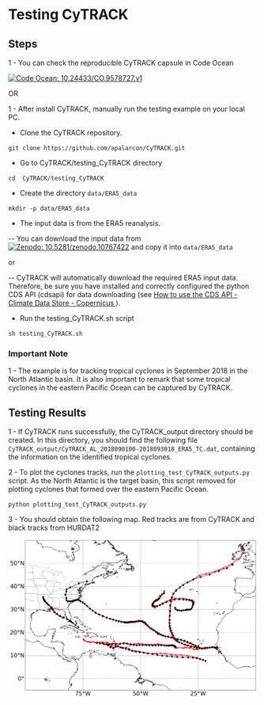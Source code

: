 # Testing CyTRACK
## Steps

1 - You can check the reproducible CyTRACK capsule in Code Ocean

[![Code Ocean: 10.24433/CO.9578727.v1](https://img.shields.io/badge/CodeOcean-10.24433/CO.9578727.v1-blue)](https://doi.org/10.24433/CO.9578727.v1)

OR

1 - After install CyTRACK, manually run the testing example on your local PC. 

* Clone the CyTRACK repository.

 ```
git clone https://github.com/apalarcon/CyTRACK.git
  ```

* Go to CyTRACK/testing_CyTRACK directory
```
cd  CyTRACK/testing_CyTRACK
```
* Create the directory ```data/ERA5_data```
```
mkdir -p data/ERA5_data
```
* The input data is from the ERA5 reanalysis.
  
-- You can download the input data from [![Zenodo: 10.5281/zenodo.10767422](https://img.shields.io/badge/Zenodo-10.5281/zenodo.10767422-blue)](https://doi.org/10.5281/zenodo.10767422) and copy it into ```data/ERA5_data```

or

-- CyTRACK will automatically download the required ERA5 input data. Therefore, be sure you have installed and correctly configured the python CDS API (cdsapi) for data downloading (see <a href="https://cds.climate.copernicus.eu/api-how-to" target="blank"> How to use the CDS API - Climate Data Store - Copernicus </a>).

* Run the testing_CyTRACK.sh script

```
sh testing_CyTRACK.sh
```
### Important Note
1 - The example is for tracking tropical cyclones in September 2018 in the North Atlantic basin. It is also important to remark that some tropical cyclones in the eastern Pacific Ocean can be captured by CyTRACK.

## Testing Results
1 - If CyTRACK runs successfully, the CyTRACK_output directory should be created. In this directory, you should find the following file ```CyTRACK_output/CyTRACK_AL_2018090100-2018093018_ERA5_TC.dat```, containing the information on the identified tropical cyclones.

2 - To plot the cyclones tracks, run the ```plotting_test_CyTRACK_outputs.py``` script. As the North Atlantic is the target basin, this script removed for plotting cyclones that formed over the eastern Pacific Ocean.
```
python plotting_test_CyTRACK_outputs.py
```
3 - You should obtain the following map. Red tracks are from CyTRACK  and black tracks from HURDAT2

![plot](./image/CyTRACK_testing_tracks.png)
